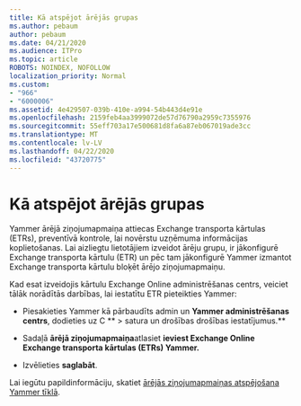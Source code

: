 ```yaml
---
title: Kā atspējot ārējās grupas
ms.author: pebaum
author: pebaum
ms.date: 04/21/2020
ms.audience: ITPro
ms.topic: article
ROBOTS: NOINDEX, NOFOLLOW
localization_priority: Normal
ms.custom:
- "966"
- "6000006"
ms.assetid: 4e429507-039b-410e-a994-54b443d4e91e
ms.openlocfilehash: 2159feb4aa3999072de57d76790a2959c7355976
ms.sourcegitcommit: 55eff703a17e500681d8fa6a87eb067019ade3cc
ms.translationtype: MT
ms.contentlocale: lv-LV
ms.lasthandoff: 04/22/2020
ms.locfileid: "43720775"
---
```

# <a name="how-to-disable-external-groups"></a>Kā atspējot ārējās grupas

Yammer ārējā ziņojumapmaiņa attiecas Exchange transporta kārtulas (ETRs), preventīvā kontrole, lai novērstu uzņēmuma informācijas koplietošanas. Lai aizliegtu lietotājiem izveidot ārēju grupu, ir jākonfigurē Exchange transporta kārtulu (ETR) un pēc tam jākonfigurē Yammer izmantot Exchange transporta kārtulu bloķēt ārējo ziņojumapmaiņu.
  
Kad esat izveidojis kārtulu Exchange Online administrēšanas centrs, veiciet tālāk norādītās darbības, lai iestatītu ETR pieteikties Yammer:
  
- Piesakieties Yammer kā pārbaudīts admin un **Yammer administrēšanas centrs**, dodieties uz C ** \> satura un drošības drošības iestatījumus.**

- Sadaļā **ārējā ziņojumapmaiņa**atlasiet **ieviest Exchange Online Exchange transporta kārtulas (ETRs) Yammer.**

- Izvēlieties **saglabāt**.

Lai iegūtu papildinformāciju, skatiet [ārējās ziņojumapmaiņas atspējošana Yammer tīklā](https://docs.microsoft.com/yammer/work-with-external-users/disable-external-messaging).
  